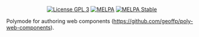<p align="center">
  <!-- <a href="https://travis-ci.org/geoffp/poly-web-components"><img src="https://travis-ci.org/geoffp/poly-web-components.svg?branch=master" alt="Travis Build"/></a> -->
  <a href="http://www.gnu.org/licenses/gpl-3.0.txt"><img src="https://img.shields.io/badge/license-GPL_3-green.svg" alt="License GPL 3" /></a>
  <a href="https://melpa.org/#/poly-web-components"><img alt="MELPA" src="https://melpa.org/packages/poly-web-components-badge.svg"/></a>
  <a href="https://stable.melpa.org/#/poly-web-components"><img alt="MELPA Stable" src="https://stable.melpa.org/packages/poly-web-components-badge.svg"/></a>
</p>


Polymode for authoring web components (https://github.com/geoffp/poly-web-components).
